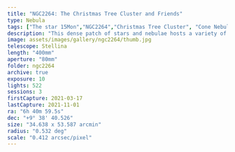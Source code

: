 ```yaml
---
title: "NGC2264: The Christmas Tree Cluster and Friends"
type: Nebula
tags: ["The star 15Mon","NGC2264","Christmas Tree Cluster", "Cone Nebula", "Snowflake Nebula",  "Fox Fur Nebula"]
description: "This dense patch of stars and nebulae hosts a variety of targets. Starting at the bottom is the Cone Nebula. The top of the cone touches the inserted peak of the Christmas Tree Cluster. Past the faintly visible Snowflake Nebula is the bluish Fox Fur Nebula."
image: assets/images/gallery/ngc2264/thumb.jpg
telescope: Stellina
length: "400mm"
aperture: "80mm"
folder: ngc2264
archive: true
exposure: 10
lights: 522
sessions: 3
firstCapture: 2021-03-17
lastCapture: 2021-11-01
ra: "6h 40m 59.5s"
dec: "+9° 38' 40.526"
size: "34.638 x 53.587 arcmin"
radius: "0.532 deg"
scale: "0.412 arcsec/pixel"
---
```

